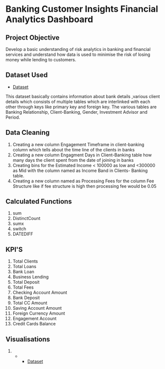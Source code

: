 # Banking Customer Insights Financial Analytics Dashboard
## Project Objective
Develop a basic understanding of risk analytics in banking and financial services and understand how data is used to minimise the risk of losing money while lending to customers.
## Dataset Used
- <a href="https://github.com/ChanduC2/Banking-Customer-Insights-Financial-Analytics-Dashboard-/blob/main/Banking.xlsx">Dataset</a>

This dataset basically contains information about bank details ,various client details which consists of multiple tables which are interlinked with each other through keys like primary key and foreign key.
The various tables are Banking Relationship, Client-Banking, Gender, Investment Advisor and Period.
## Data Cleaning
1. Creating a new column Engagement Timeframe in client-banking column which tells about the time line of the clients in banks
2. Creating a new column Engagment Days in Client-Banking table how many days the client spent from the date of joining in banks
3. Creating bins for the Estimated Income < 100000 as low and <300000 as Mid with the column named as Income Band in Clients- 
   Banking table.
4. Creating a new column named as Processing Fees for the column Fee Structure like if fee structure is high then processing 
   fee would be 0.05
## Calculated Functions
1. sum
2. DistinctCount
3. sumx
4. switch
5. DATEDIFF
## KPI'S
1. Total Clients
2. Total Loans
3. Bank Loan
4. Business Lending
5. Total Deposit
6. Total Fees
7. Checking Account Amount
8. Bank Deposit
9. Total CC Amount
10. Saving Account Amount
11. Foreign Currency Amount
12. Engagement Account
13. Credit Cards Balance
## Visualisations
1. - - <a href="https://github.com/ChanduC2/Banking-Customer-Insights-Financial-Analytics-Dashboard-/blob/main/Banking.xlsx">Dataset</a>

